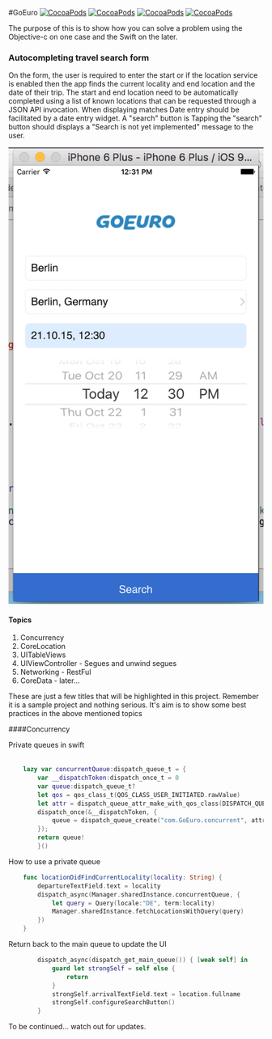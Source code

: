 #GoEuro
[![CocoaPods](https://img.shields.io/badge/Licence-MIT-brightgreen.svg?style=flat-square)](https://opensource.org/licenses/MIT)
[![CocoaPods](https://img.shields.io/badge/Platform-iOS-yellow.svg?style=flat-square)](https://en.wikipedia.org/wiki/IOS)
[![CocoaPods](https://img.shields.io/badge/Requires-iOS%209+-blue.svg?style=flat-square)](http://www.apple.com/ios/whats-new/)
[![CocoaPods](https://img.shields.io/badge/Made%20in-Berlin-red.svg?style=flat-square)](https://en.wikipedia.org/wiki/Berlin)

The purpose of this is to show how you can solve a problem using the Objective-c on one case and the Swift on the later.

### Autocompleting travel search form

On the form, the user is required to enter the start or if the location service is enabled then the app finds the current locality and end location and the date of their trip. The start and end location need to be automatically completed using a list of known locations that can be requested through a JSON API invocation. When displaying matches Date entry should be facilitated by a date entry widget. A "search" button is Tapping the "search" button should displays a "Search is not yet implemented" message to the user.

![search](search.png?raw=true)

#### Topics 

1. Concurrency 
2. CoreLocation
3. UITableViews
4. UIViewController - Segues and unwind segues
5. Networking - RestFul
6. CoreData - later...

These are just a few titles that will be highlighted in this project. Remember it is a sample project and nothing serious. It's aim is to show some best practices in the above mentioned topics

####Concurrency

Private queues in swift

```swift

    lazy var concurrentQueue:dispatch_queue_t = {
        var __dispatchToken:dispatch_once_t = 0
        var queue:dispatch_queue_t?
        let qos = qos_class_t(QOS_CLASS_USER_INITIATED.rawValue)
        let attr = dispatch_queue_attr_make_with_qos_class(DISPATCH_QUEUE_CONCURRENT, qos, 2);
        dispatch_once(&__dispatchToken, {
            queue = dispatch_queue_create("com.GoEuro.concurrent", attr);
        });
        return queue!
        }()   
```
How to use a private queue

```swift
    func locationDidFindCurrentLocality(locality: String) {
        departureTextField.text = locality
        dispatch_async(Manager.sharedInstance.concurrentQueue, {
            let query = Query(locale:"DE", term:locality)
            Manager.sharedInstance.fetchLocationsWithQuery(query)
        })
    }
```

Return back to the main queue to update the UI

```swift
        dispatch_async(dispatch_get_main_queue()) { [weak self] in
            guard let strongSelf = self else {
                return
            }
            strongSelf.arrivalTextField.text = location.fullname
            strongSelf.configureSearchButton()
        }
```
To be continued... watch out for updates.


